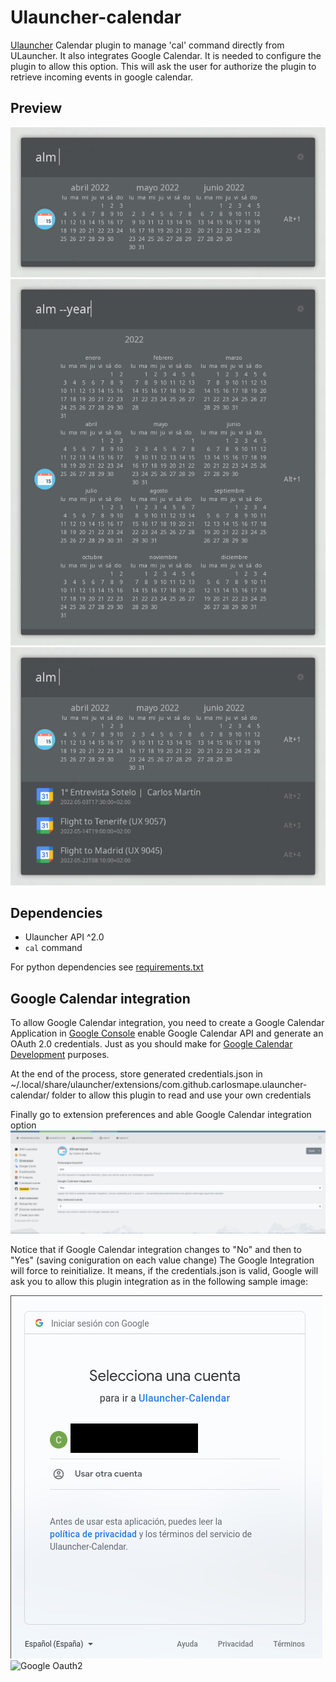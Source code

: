 # Ulauncher-calendar
[Ulauncher](https://ulauncher.io/) Calendar plugin to manage 'cal' command directly from ULauncher.
It also integrates Google Calendar. It is needed to configure the plugin to allow this option. This will ask the user for authorize the plugin to retrieve incoming events in google calendar.
## Preview
![default](https://github.com/Carlosmape/ulauncher-calendar/blob/master/images/screenshot_01.png?raw=true)
![with options](https://github.com/Carlosmape/ulauncher-calendar/blob/master/images/screenshot_02.png?raw=true)
![google calendar integration](https://github.com/Carlosmape/ulauncher-calendar/blob/master/images/screenshot_03.png?raw=true)
## Dependencies
- Ulauncher API ^2.0
- `cal` command

For python dependencies see [requirements.txt](https://github.com/Carlosmape/ulauncher-calendar/blob/master/requirements.txt)

## Google Calendar integration
To allow Google Calendar integration, you need to create a Google Calendar Application in [Google Console](https://console.cloud.google.com/welcome?project=ulauncher-calendar) enable Google Calendar API and generate an OAuth 2.0 credentials. Just as you should make for [Google Calendar Development](https://developers.google.com/calendar/) purposes. 

At the end of the process, store generated credentials.json in ~/.local/share/ulauncher/extensions/com.github.carlosmape.ulauncher-calendar/ folder to allow this plugin to read and use your own credentials

Finally go to extension preferences and able Google Calendar integration option
![config screen](https://github.com/Carlosmape/ulauncher-calendar/blob/master/images/preferences.png?raw=true)

Notice that if Google Calendar integration changes to "No" and then to "Yes" (saving coniguration on each value change) The Google Integration will force to reinitialize. It means, if the credentials.json is valid, Google will ask you to allow this plugin integration as in the following sample image:

![Google OAuth](https://github.com/Carlosmape/ulauncher-calendar/blob/master/images/oauth_1.png?raw=true)
![Google Oauth2](https://github.com/Carlosmape/ulauncher-calendar/blob/master/images/oaut_2.png?raw=true)
